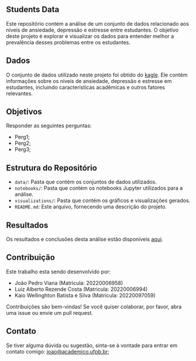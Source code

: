 ## Students Data

Este repositório contém a análise de um conjunto de dados relacionado aos níveis de ansiedade, depressão e estresse entre estudantes. O objetivo deste projeto é explorar e visualizar os dados para entender melhor a prevalência desses problemas entre os estudantes.

## Dados

O conjunto de dados utilizado neste projeto foi obtido do [kagle](https://www.kaggle.com/datasets/sonia22222/students-mental-health-assessments?resource=download). Ele contém informações sobre os níveis de ansiedade, depressão e estresse em estudantes, incluindo características acadêmicas e outros fatores relevantes.

## Objetivos

Responder as seguintes perguntas:

- Perg1;
- Perg2;
- Perg3;

## Estrutura do Repositório

- `data/`: Pasta que contém os conjuntos de dados utilizados.
- `notebooks/`: Pasta que contém os notebooks Jupyter utilizados para a análise.
- `visualizations/`: Pasta que contém os gráficos e visualizações gerados.
- `README.md`: Este arquivo, fornecendo uma descrição do projeto.

## Resultados

Os resultados e conclusões desta análise estão disponíveis [aqui](link_para_os_resultados).

## Contribuição

Este trabalho esta sendo desenvolvido por:

- João Pedro Viana                  (Matricula: 20220006958)
- Luiz Alberto Rezende Costa        (Matricula: 20220006994)
- Kaio Wellinghton Batista e Silva  (Matricula: 20220097059)

Contribuições são bem-vindas! Se você quiser colaborar, por favor, abra uma issue ou envie um pull request.

## Contato

Se tiver alguma dúvida ou sugestão, sinta-se à vontade para entrar em contato comigo: joao@academico.ufpb.br;
